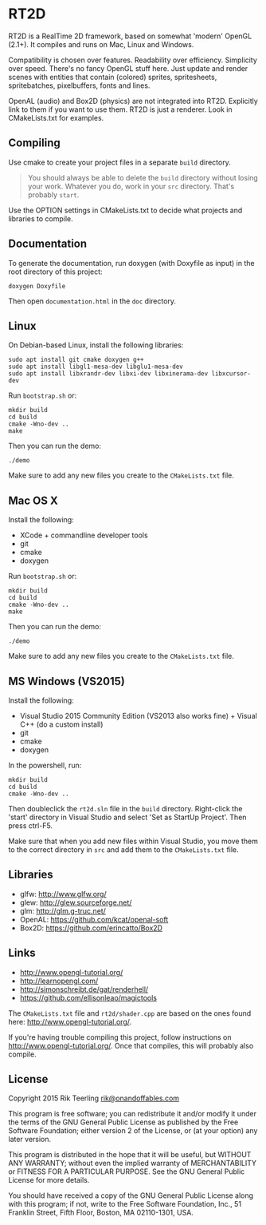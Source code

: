 RT2D
====

RT2D is a RealTime 2D framework, based on somewhat 'modern' OpenGL (2.1+). It compiles and runs on Mac, Linux and Windows.

Compatibility is chosen over features. Readability over efficiency. Simplicity over speed. There's no fancy OpenGL stuff here. Just update and render scenes with entities that contain (colored) sprites, spritesheets, spritebatches, pixelbuffers, fonts and lines.

OpenAL (audio) and Box2D (physics) are not integrated into RT2D. Explicitly link to them if you want to use them. RT2D is just a renderer. Look in CMakeLists.txt for examples.

Compiling
---------

Use cmake to create your project files in a separate `build` directory.

> You should always be able to delete the `build` directory without losing your work. Whatever you do, work in your `src` directory. That's probably `start`.

Use the OPTION settings in CMakeLists.txt to decide what projects and libraries to compile.

Documentation
-------------

To generate the documentation, run doxygen (with Doxyfile as input) in the root directory of this project:

	doxygen Doxyfile

Then open `documentation.html` in the `doc` directory.

Linux
-----

On Debian-based Linux, install the following libraries:

	sudo apt install git cmake doxygen g++
	sudo apt install libgl1-mesa-dev libglu1-mesa-dev
	sudo apt install libxrandr-dev libxi-dev libxinerama-dev libxcursor-dev

Run `bootstrap.sh` or:

	mkdir build
	cd build
	cmake -Wno-dev ..
	make

Then you can run the demo:

	./demo

Make sure to add any new files you create to the `CMakeLists.txt` file.

Mac OS X
--------

Install the following:

- XCode + commandline developer tools
- git
- cmake
- doxygen

Run `bootstrap.sh` or:

	mkdir build
	cd build
	cmake -Wno-dev ..
	make

Then you can run the demo:

	./demo

Make sure to add any new files you create to the `CMakeLists.txt` file.

MS Windows (VS2015)
-------------------

Install the following:

- Visual Studio 2015 Community Edition (VS2013 also works fine) + Visual C++ (do a custom install)
- git
- cmake
- doxygen

In the powershell, run:

	mkdir build
	cd build
	cmake -Wno-dev ..

Then doubleclick the `rt2d.sln` file in the `build` directory. Right-click the 'start' directory in Visual Studio and select 'Set as StartUp Project'. Then press ctrl-F5.

Make sure that when you add new files within Visual Studio, you move them to the correct directory in `src` and add them to the `CMakeLists.txt` file.

Libraries
---------

- glfw: <http://www.glfw.org/>
- glew: <http://glew.sourceforge.net/>
- glm: <http://glm.g-truc.net/>
- OpenAL: <https://github.com/kcat/openal-soft>
- Box2D: <https://github.com/erincatto/Box2D>

Links
-----

- <http://www.opengl-tutorial.org/>
- <http://learnopengl.com/>
- <http://simonschreibt.de/gat/renderhell/>
- <https://github.com/ellisonleao/magictools>

The `CMakeLists.txt` file and `rt2d/shader.cpp` are based on the ones found here: <http://www.opengl-tutorial.org/>.

If you're having trouble compiling this project, follow instructions on <http://www.opengl-tutorial.org/>. Once that compiles, this will probably also compile.

License
-------

Copyright 2015 Rik Teerling <rik@onandoffables.com>

This program is free software; you can redistribute it and/or modify
it under the terms of the GNU General Public License as published by
the Free Software Foundation; either version 2 of the License, or
(at your option) any later version.

This program is distributed in the hope that it will be useful,
but WITHOUT ANY WARRANTY; without even the implied warranty of
MERCHANTABILITY or FITNESS FOR A PARTICULAR PURPOSE.  See the
GNU General Public License for more details.

You should have received a copy of the GNU General Public License
along with this program; if not, write to the Free Software
Foundation, Inc., 51 Franklin Street, Fifth Floor, Boston,
MA 02110-1301, USA.

